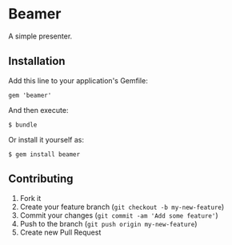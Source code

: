 # Beamer

A simple presenter.

## Installation

Add this line to your application's Gemfile:

    gem 'beamer'

And then execute:

    $ bundle

Or install it yourself as:

    $ gem install beamer

## Contributing

1. Fork it
2. Create your feature branch (`git checkout -b my-new-feature`)
3. Commit your changes (`git commit -am 'Add some feature'`)
4. Push to the branch (`git push origin my-new-feature`)
5. Create new Pull Request




